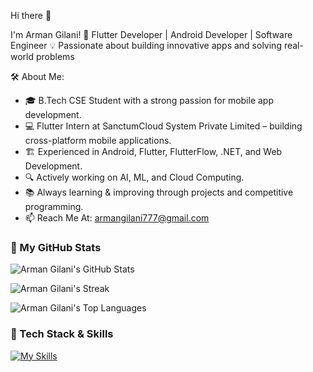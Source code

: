Hi there 👋

I'm Arman Gilani! 🚀 Flutter Developer | Android Developer | Software Engineer 💡 Passionate about building innovative apps and solving real-world problems

🛠️ About Me:
* 🎓 B.Tech CSE Student with a strong passion for mobile app development.
* 💻 Flutter Intern at SanctumCloud System Private Limited – building cross-platform mobile applications.
* 🏗️ Experienced in Android, Flutter, FlutterFlow, .NET, and Web Development.
* 🔍 Actively working on AI, ML, and Cloud Computing.
* 📚 Always learning & improving through projects and competitive programming.
* 📫 Reach Me At: armangilani777@gmail.com

### 📌 My GitHub Stats  
![Arman Gilani's GitHub Stats](https://github-readme-stats.vercel.app/api?username=Arman-Gilani&theme=tokyonight&show_icons=true&count_private=true)  

![Arman Gilani's Streak](https://github-readme-streak-stats.herokuapp.com/?user=Arman-Gilani&theme=tokyonight)  

![Arman Gilani's Top Languages](https://github-readme-stats.vercel.app/api/top-langs/?username=Arman-Gilani&theme=tokyonight&layout=compact)  

### 🔧 Tech Stack & Skills  
[![My Skills](https://skillicons.dev/icons?i=flutter,androidstudio,dart,java,kotlin,cpp,python,html,css,javascript,react,bootstrap,mysql,mongodb,firebase,aws,gcp,linux,github,vscode,docker)](https://skillicons.dev)  
